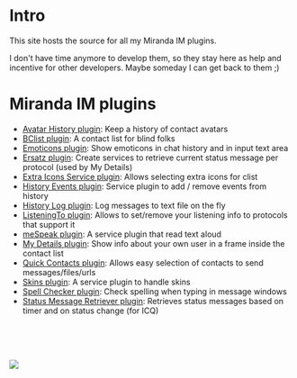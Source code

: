 # Intro #

This site hosts the source for all my Miranda IM plugins.

I don't have time anymore to develop them, so they stay here as help and incentive for other developers. Maybe someday I can get back to them ;)


# Miranda IM plugins #

  * [Avatar History plugin](wiki/AVH): Keep a history of contact avatars
  * [BClist plugin](wiki/BClist): A contact list for blind folks
  * [Emoticons plugin](wiki/Emoticons): Show emoticons in chat history and in input text area
  * [Ersatz plugin](wiki/ersatz): Create services to retrieve current status message per protocol (used by My Details)
  * [Extra Icons Service plugin](wiki/ExtraIcons): Allows selecting extra icons for clist
  * [History Events plugin](wiki/HistoryEvents): Service plugin to add / remove events from history
  * [History Log plugin](wiki/HistoryLog): Log messages to text file on the fly
  * [ListeningTo plugin](wiki/ListeningTo): Allows to set/remove your listening info to protocols that support it
  * [meSpeak plugin](wiki/meSpeak): A service plugin that read text aloud
  * [My Details plugin](wiki/MyDetails): Show info about your own user in a frame inside the contact list
  * [Quick Contacts plugin](wiki/QuickContacts): Allows easy selection of contacts to send messages/files/urls
  * [Skins plugin](wiki/Skins): A service plugin to handle skins
  * [Spell Checker plugin](wiki/SpellChecker): Check spelling when typing in message windows
  * [Status Message Retriever plugin](wiki/SMR): Retrieves status messages based on timer and on status change (for ICQ)



<br>
<br>
<br>

<a href='https://www.paypal.com/cgi-bin/webscr?cmd=_donations&business=7E6JWPNVGWJ4Q&lc=BR&item_name=pescuma&currency_code=USD&bn=PP%2dDonationsBF%3abtn_donate_LG%2egif%3aNonHosted'><img src='https://www.paypal.com/en_US/i/btn/btn_donate_LG.gif' /></a>